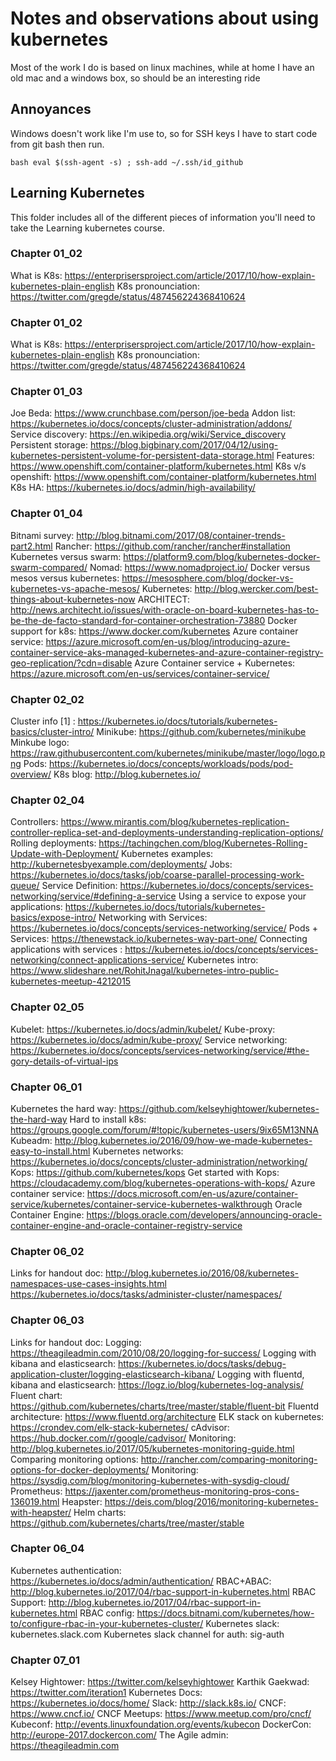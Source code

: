 # Notes and observations about using kubernetes

Most of the work I do is based on linux machines, while at home I have an old mac and a windows box, so should be an interesting ride

## Annoyances

Windows doesn't work like I'm use to, so for SSH keys I have to start code from git bash then run.

`bash eval $(ssh-agent -s) ; ssh-add ~/.ssh/id_github`

## Learning Kubernetes

This folder includes all of the different pieces of information you'll need to take the Learning kubernetes course.


### Chapter 01_02
What is K8s: https://enterprisersproject.com/article/2017/10/how-explain-kubernetes-plain-english
K8s pronounciation: https://twitter.com/gregde/status/487456224368410624


### Chapter 01_02
What is K8s: https://enterprisersproject.com/article/2017/10/how-explain-kubernetes-plain-english
K8s pronounciation: https://twitter.com/gregde/status/487456224368410624


### Chapter 01_03
Joe Beda: https://www.crunchbase.com/person/joe-beda
Addon list: https://kubernetes.io/docs/concepts/cluster-administration/addons/
Service discovery: https://en.wikipedia.org/wiki/Service_discovery
Persistent storage: https://blog.bigbinary.com/2017/04/12/using-kubernetes-persistent-volume-for-persistent-data-storage.html
Features: https://www.openshift.com/container-platform/kubernetes.html
K8s v/s openshift: https://www.openshift.com/container-platform/kubernetes.html
K8s HA: https://kubernetes.io/docs/admin/high-availability/


### Chapter 01_04
Bitnami survey: http://blog.bitnami.com/2017/08/container-trends-part2.html
Rancher: https://github.com/rancher/rancher#installation
Kubernetes versus swarm: https://platform9.com/blog/kubernetes-docker-swarm-compared/
Nomad: https://www.nomadproject.io/
Docker versus mesos versus kubernetes: https://mesosphere.com/blog/docker-vs-kubernetes-vs-apache-mesos/
Kubernetes: http://blog.wercker.com/best-things-about-kubernetes-now
ARCHITECT: http://news.architecht.io/issues/with-oracle-on-board-kubernetes-has-to-be-the-de-facto-standard-for-container-orchestration-73880
Docker support for k8s: https://www.docker.com/kubernetes
Azure container service: https://azure.microsoft.com/en-us/blog/introducing-azure-container-service-aks-managed-kubernetes-and-azure-container-registry-geo-replication/?cdn=disable
Azure Container service + Kubernetes: https://azure.microsoft.com/en-us/services/container-service/


### Chapter 02_02
Cluster info [1] : https://kubernetes.io/docs/tutorials/kubernetes-basics/cluster-intro/
Minikube: https://github.com/kubernetes/minikube
Minkube logo: https://raw.githubusercontent.com/kubernetes/minikube/master/logo/logo.png
Pods: https://kubernetes.io/docs/concepts/workloads/pods/pod-overview/
K8s blog: http://blog.kubernetes.io/


### Chapter 02_04
Controllers: https://www.mirantis.com/blog/kubernetes-replication-controller-replica-set-and-deployments-understanding-replication-options/
Rolling deployments: https://tachingchen.com/blog/Kubernetes-Rolling-Update-with-Deployment/
Kubernetes examples: http://kubernetesbyexample.com/deployments/
Jobs: https://kubernetes.io/docs/tasks/job/coarse-parallel-processing-work-queue/
Service Definition: https://kubernetes.io/docs/concepts/services-networking/service/#defining-a-service
Using a service to expose your applications: https://kubernetes.io/docs/tutorials/kubernetes-basics/expose-intro/
Networking with Services: https://kubernetes.io/docs/concepts/services-networking/service/
Pods + Services: https://thenewstack.io/kubernetes-way-part-one/
Connecting applications with services : https://kubernetes.io/docs/concepts/services-networking/connect-applications-service/
Kubernetes intro: https://www.slideshare.net/RohitJnagal/kubernetes-intro-public-kubernetes-meetup-4212015


### Chapter 02_05
Kubelet: https://kubernetes.io/docs/admin/kubelet/
Kube-proxy: https://kubernetes.io/docs/admin/kube-proxy/
Service networking: https://kubernetes.io/docs/concepts/services-networking/service/#the-gory-details-of-virtual-ips


### Chapter 06_01
Kubernetes the hard way: https://github.com/kelseyhightower/kubernetes-the-hard-way 
Hard to install k8s: https://groups.google.com/forum/#!topic/kubernetes-users/9ix65M13NNA
Kubeadm: http://blog.kubernetes.io/2016/09/how-we-made-kubernetes-easy-to-install.html
Kubernetes networks: https://kubernetes.io/docs/concepts/cluster-administration/networking/
Kops: https://github.com/kubernetes/kops
Get started with Kops: https://cloudacademy.com/blog/kubernetes-operations-with-kops/
Azure container service: https://docs.microsoft.com/en-us/azure/container-service/kubernetes/container-service-kubernetes-walkthrough
Oracle Container Engine: https://blogs.oracle.com/developers/announcing-oracle-container-engine-and-oracle-container-registry-service


### Chapter 06_02
Links for handout doc: http://blog.kubernetes.io/2016/08/kubernetes-namespaces-use-cases-insights.html
https://kubernetes.io/docs/tasks/administer-cluster/namespaces/


### Chapter 06_03
Links for handout doc: 
Logging: https://theagileadmin.com/2010/08/20/logging-for-success/
Logging with kibana and elasticsearch: https://kubernetes.io/docs/tasks/debug-application-cluster/logging-elasticsearch-kibana/
Logging with fluentd, kibana and elasticsearch: https://logz.io/blog/kubernetes-log-analysis/
Fluent chart: https://github.com/kubernetes/charts/tree/master/stable/fluent-bit
Fluentd architecture: https://www.fluentd.org/architecture
ELK stack on kubernetes: https://crondev.com/elk-stack-kubernetes/
cAdvisor: https://hub.docker.com/r/google/cadvisor/
Monitoring: http://blog.kubernetes.io/2017/05/kubernetes-monitoring-guide.html
Comparing monitoring options: http://rancher.com/comparing-monitoring-options-for-docker-deployments/
Monitoring: https://sysdig.com/blog/monitoring-kubernetes-with-sysdig-cloud/
Prometheus: https://jaxenter.com/prometheus-monitoring-pros-cons-136019.html
Heapster: https://deis.com/blog/2016/monitoring-kubernetes-with-heapster/
Helm charts: https://github.com/kubernetes/charts/tree/master/stable


### Chapter 06_04
Kubernetes authentication: https://kubernetes.io/docs/admin/authentication/
RBAC+ABAC: http://blog.kubernetes.io/2017/04/rbac-support-in-kubernetes.html
RBAC Support: http://blog.kubernetes.io/2017/04/rbac-support-in-kubernetes.html
RBAC config: https://docs.bitnami.com/kubernetes/how-to/configure-rbac-in-your-kubernetes-cluster/
Kubernetes slack: kubernetes.slack.com
Kubernetes slack channel for auth: sig-auth


### Chapter 07_01

Kelsey Hightower: https://twitter.com/kelseyhightower
Karthik Gaekwad: https://twitter.com/iteration1
Kubernetes Docs: https://kubernetes.io/docs/home/
Slack: http://slack.k8s.io/
CNCF: https://www.cncf.io/
CNCF Meetups: https://www.meetup.com/pro/cncf/
Kubeconf: http://events.linuxfoundation.org/events/kubecon
DockerCon: http://europe-2017.dockercon.com/
The Agile admin: https://theagileadmin.com


